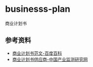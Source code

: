 # businesss-plan
商业计划书
## 参考资料
- [商业计划书范文-百度百科](https://baike.baidu.com/item/%E5%95%86%E4%B8%9A%E8%AE%A1%E5%88%92%E4%B9%A6%E8%8C%83%E6%96%87/11024553)
- [商业计划书供应商-中国产业监测研究网](http://www.chinawpn.com/anlizhanshixiangxis119.html)
